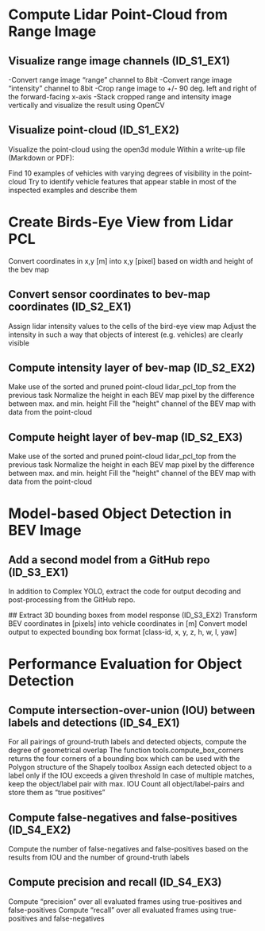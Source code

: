 # Compute Lidar Point-Cloud from Range Image

## Visualize range image channels (ID_S1_EX1)

-Convert range image “range” channel to 8bit
-Convert range image “intensity” channel to 8bit
-Crop range image to +/- 90 deg. left and right of the forward-facing x-axis
-Stack cropped range and intensity image vertically and visualize the result using OpenCV

## Visualize point-cloud (ID_S1_EX2)
Visualize the point-cloud using the open3d module
Within a write-up file (Markdown or PDF):

Find 10 examples of vehicles with varying degrees of visibility in the point-cloud
Try to identify vehicle features that appear stable in most of the inspected examples and describe them

# Create Birds-Eye View from Lidar PCL
Convert coordinates in x,y [m] into x,y [pixel] based on width and height of the bev map

## Convert sensor coordinates to bev-map coordinates (ID_S2_EX1)
Assign lidar intensity values to the cells of the bird-eye view map
Adjust the intensity in such a way that objects of interest (e.g. vehicles) are clearly visible

## Compute intensity layer of bev-map (ID_S2_EX2)
Make use of the sorted and pruned point-cloud lidar_pcl_top from the previous task
Normalize the height in each BEV map pixel by the difference between max. and min. height
Fill the "height" channel of the BEV map with data from the point-cloud


## Compute height layer of bev-map (ID_S2_EX3)
Make use of the sorted and pruned point-cloud lidar_pcl_top from the previous task
Normalize the height in each BEV map pixel by the difference between max. and min. height
Fill the "height" channel of the BEV map with data from the point-cloud

# Model-based Object Detection in BEV Image

## Add a second model from a GitHub repo (ID_S3_EX1)
In addition to Complex YOLO, extract the code for output decoding and post-processing from the GitHub repo.

## Extract 3D bounding boxes from model response (ID_S3_EX2)
Transform BEV coordinates in [pixels] into vehicle coordinates in [m]
Convert model output to expected bounding box format [class-id, x, y, z, h, w, l, yaw]

# Performance Evaluation for Object Detection

## Compute intersection-over-union (IOU) between labels and detections (ID_S4_EX1)

For all pairings of ground-truth labels and detected objects, compute the degree of geometrical overlap
The function tools.compute_box_corners returns the four corners of a bounding box which can be used with the Polygon structure of the Shapely toolbox
Assign each detected object to a label only if the IOU exceeds a given threshold
In case of multiple matches, keep the object/label pair with max. IOU
Count all object/label-pairs and store them as “true positives”

## Compute false-negatives and false-positives (ID_S4_EX2)

Compute the number of false-negatives and false-positives based on the results from IOU and the number of ground-truth labels

## Compute precision and recall (ID_S4_EX3)

Compute “precision” over all evaluated frames using true-positives and false-positives
Compute “recall” over all evaluated frames using true-positives and false-negatives